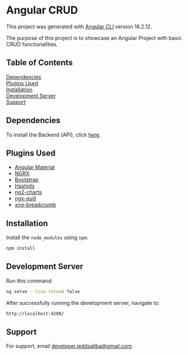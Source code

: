 # Angular CRUD

This project was generated with [Angular CLI](https://github.com/angular/angular-cli) version 16.2.12.

The purpose of this project is to showcase an Angular Project with basic CRUD functionalities.

## Table of Contents
[Dependencies](#dependencies)<br/>
[Plugins Used](#plugins-used)<br/>
[Installation](#installation)<br/>
[Development Server](#development-server)<br/>
[Support](#support)

<a name="installation"></a>
## Dependencies
To install the Backend (API), click [here](https://github.com/jeddsaliba/laravel-crud).

<a name="plugins-used"></a>
## Plugins Used
- [Angular Material](https://material.angular.io)
- [NGRX](https://ngrx.io)
- [Bootstrap](https://getbootstrap.com)
- [Hashids](https://www.npmjs.com/package/hashids)
- [ng2-charts](https://www.npmjs.com/package/ng2-charts)
- [ngx-quill](https://www.npmjs.com/package/ngx-quill)
- [xng-breadcrumb](https://www.npmjs.com/package/xng-breadcrumb)

<a name="installation"></a>
## Installation
Install the `node_modules` using `npm`:

```bash
npm install
```

<a name="development-server"></a>
## Development Server
Run this command:

```bash
ng serve --live-reload false
```

After successfully running the development server, navigate to:

```bash
http://localhost:4200/
```

<a name="support"></a>
## Support
For support, email developer.jeddsaliba@gmail.com.

